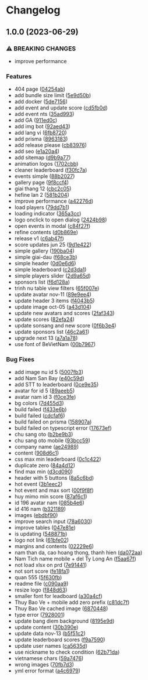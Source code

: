 # Changelog

## 1.0.0 (2023-06-29)


### ⚠ BREAKING CHANGES

* improve performance

### Features

* 404 page ([04254ab](https://github.com/dflyapp/tennis-btn/commit/04254abdbc95af43f7550538a47d8fbb2a956059))
* add bundle size limit ([5e9d50b](https://github.com/dflyapp/tennis-btn/commit/5e9d50b1c60b1b2301ad9899f298323173356d57))
* add docker ([5de7156](https://github.com/dflyapp/tennis-btn/commit/5de715670f586b34388ab5c44c514af98cb56292))
* add event and update score ([cd5fb0d](https://github.com/dflyapp/tennis-btn/commit/cd5fb0d740af8bdcef26f09f83f0e022cc19efae))
* add event nts ([35ad993](https://github.com/dflyapp/tennis-btn/commit/35ad993bc87f5c1a104937c50d7e34d870b4f4dd))
* add GA ([911ed0c](https://github.com/dflyapp/tennis-btn/commit/911ed0cc17a8d91e11112d58c8bf396ded55e1d0))
* add img bot ([92aed43](https://github.com/dflyapp/tennis-btn/commit/92aed4342d2d970f7a29e92827274d81791b5073))
* add lang vi ([6fb8720](https://github.com/dflyapp/tennis-btn/commit/6fb87202f1e90e2a0ee069eafc8cd9c23ea05e5d))
* add prisma ([8963183](https://github.com/dflyapp/tennis-btn/commit/89631838222c433868060ff85467814574f2d0bf))
* add release please ([cb83976](https://github.com/dflyapp/tennis-btn/commit/cb83976491f46f2e0169d79cd255c7c35c689512))
* add seo ([e1a20a4](https://github.com/dflyapp/tennis-btn/commit/e1a20a4977798199fe1f288dd84afff189c5229a))
* add sitemap ([d9b9a77](https://github.com/dflyapp/tennis-btn/commit/d9b9a77cd80fc3fd6338f40579368ea6f3ce60f7))
* animation logos ([1702cbb](https://github.com/dflyapp/tennis-btn/commit/1702cbbeb9e73b6dd81722b2a88223c3b0d7655e))
* cleaner leaderboard ([f30fc7a](https://github.com/dflyapp/tennis-btn/commit/f30fc7aaab8c8628d2f2e3f21b6a394670939be6))
* events simple ([88b2027](https://github.com/dflyapp/tennis-btn/commit/88b2027217c625efd48a59408246ce49c7551ea5))
* gallery page ([9f8ccf4](https://github.com/dflyapp/tennis-btn/commit/9f8ccf422658c38d1f73bd450e09ae48ed5a3788))
* giai thang 12 ([cbc2c05](https://github.com/dflyapp/tennis-btn/commit/cbc2c0594adc3d9f5dc5c1c82abc2c57fd4be694))
* hefine lan 2 ([581b204](https://github.com/dflyapp/tennis-btn/commit/581b2048c346e5118a71f52a51f1584612416df3))
* improve performance ([a42276d](https://github.com/dflyapp/tennis-btn/commit/a42276d1f99294cd0b6edaa23e85e9c34951589a))
* load players ([79dd7b1](https://github.com/dflyapp/tennis-btn/commit/79dd7b14dabec436b9c7297ca8d380d8ddf08b15))
* loading indicator ([365a3cc](https://github.com/dflyapp/tennis-btn/commit/365a3cc739783767aca8d38c66beb897b3bab492))
* logo onclick to open dialog ([2424b98](https://github.com/dflyapp/tennis-btn/commit/2424b989088f04e00a56ee56121e47dc4e3092bc))
* open events in modal ([c84f27f](https://github.com/dflyapp/tennis-btn/commit/c84f27f3efae900fe1e9ef4eddf4030e16fd2623))
* refine contents ([d0b869e](https://github.com/dflyapp/tennis-btn/commit/d0b869e4bb50c46d9d84feaa54f985ddb41ae67e))
* release v1 ([c6ab47f](https://github.com/dflyapp/tennis-btn/commit/c6ab47f8479c5a3786694f804cbe35aecca41e57))
* score updates jun 25 ([9d1e422](https://github.com/dflyapp/tennis-btn/commit/9d1e4229b2eea0bbdcf95a50e24314aa19fbe75f))
* simple gallery ([190ba04](https://github.com/dflyapp/tennis-btn/commit/190ba04ed9188e6c755063888f9a242ee95495c3))
* simple giai-dau ([f68ce3b](https://github.com/dflyapp/tennis-btn/commit/f68ce3b8b251302e06fd9da091ff65223a884f0f))
* simple header ([0d0e6d6](https://github.com/dflyapp/tennis-btn/commit/0d0e6d6eee130ae6814052e2a83984005e1f4e2e))
* simple leaderboard ([c2d3da1](https://github.com/dflyapp/tennis-btn/commit/c2d3da1cd53f8d7a2113ab0404afb7d5826bb4d0))
* simple players slider ([2d9a65d](https://github.com/dflyapp/tennis-btn/commit/2d9a65d7ee470fdf54cc3a45fb301c614820e8b4))
* sponsors list ([f6d128a](https://github.com/dflyapp/tennis-btn/commit/f6d128a071f8d949524de6f777dc68064279bcf3))
* trinh nu table view filters ([65f007e](https://github.com/dflyapp/tennis-btn/commit/65f007e764d2aa97b781a6be72cf84495fa43692))
* update avatar nov-11 ([89e9ee4](https://github.com/dflyapp/tennis-btn/commit/89e9ee4b18357fc191b92e9954adbbb7a1582aec))
* update header 3 items ([f4043b5](https://github.com/dflyapp/tennis-btn/commit/f4043b51e8bfb34b153a7371a8a73f1baedcb6da))
* update image oct-05 ([a43d104](https://github.com/dflyapp/tennis-btn/commit/a43d104b94c2f9123e85055f67ae4412d739deeb))
* update new avatars and scores ([2faf343](https://github.com/dflyapp/tennis-btn/commit/2faf343e2a1e31c92e625d454533699ac9561466))
* update scores ([82efa24](https://github.com/dflyapp/tennis-btn/commit/82efa242b9ebc34a402fe14ccb5110100a532547))
* update sonsang and new score ([0f6b3e4](https://github.com/dflyapp/tennis-btn/commit/0f6b3e494450656e7f7be0c19bc5a69b879bef22))
* update sponsors list ([46c2a61](https://github.com/dflyapp/tennis-btn/commit/46c2a61d200b9dd0d11d2f96967322c61d0e2b64))
* upgrade next 13 ([a7a1a78](https://github.com/dflyapp/tennis-btn/commit/a7a1a78a778b1e6a7c6a3c6c122835ca6da2b8e6))
* use font of BeVietNam ([00b7967](https://github.com/dflyapp/tennis-btn/commit/00b7967bf48f6d3080908734f7d5737fcde1e93b))


### Bug Fixes

* add image nu id 5 ([5007fb3](https://github.com/dflyapp/tennis-btn/commit/5007fb33611625ee3c186cd94074a7eccc56e039))
* add Nam San Bay ([e40c59d](https://github.com/dflyapp/tennis-btn/commit/e40c59d89c166fbbe3e3bc28f89e319a98f9e0cc))
* add STT to leaderboard ([0ce9e35](https://github.com/dflyapp/tennis-btn/commit/0ce9e35db32dbea674b3918764c6ed96d8d9582e))
* avatar for id 5 ([89aeeb5](https://github.com/dflyapp/tennis-btn/commit/89aeeb54970e3c20d94810b18664429016803fa3))
* avatar nam id 3 ([f0ce3fe](https://github.com/dflyapp/tennis-btn/commit/f0ce3fecfab5932ee817b12d3bd6e303ed284736))
* bg colors ([7d455d3](https://github.com/dflyapp/tennis-btn/commit/7d455d30144b13e9528eb4ad252ffaf711e510d6))
* build failed ([f433e6b](https://github.com/dflyapp/tennis-btn/commit/f433e6b1af86b2699c518f1cd71da80a932d76ab))
* build failed ([cdcfaf6](https://github.com/dflyapp/tennis-btn/commit/cdcfaf6f9a6be27fbc4af769fb3c504195dc1382))
* build failed on prisma ([158907a](https://github.com/dflyapp/tennis-btn/commit/158907a2e430441ae09b74da94da59ea8945baae))
* build failed on typescript error ([17673ef](https://github.com/dflyapp/tennis-btn/commit/17673ef352a117959fb5bfc2f8c9303769970d10))
* chu sang oto ([b2be9b3](https://github.com/dflyapp/tennis-btn/commit/b2be9b34147393ccb94602cc3d277c14a2d6fd93))
* chu sang oto mobile ([93bcc59](https://github.com/dflyapp/tennis-btn/commit/93bcc59607c1bd4bdfd840d45bc5ebf5e0ebf807))
* company name ([ae24989](https://github.com/dflyapp/tennis-btn/commit/ae24989d347ba845681eb1e2caa157acc944a382))
* content ([908d6c1](https://github.com/dflyapp/tennis-btn/commit/908d6c1964bbd44fc75ff7cdfd1b2566537e5b3f))
* css max min leaderboard ([0c1c422](https://github.com/dflyapp/tennis-btn/commit/0c1c422144ce6e8d684b3a403f763d7244a6364a))
* duplicate zero ([84a4d12](https://github.com/dflyapp/tennis-btn/commit/84a4d12026727f61449995e21f65cb31fafcf6b2))
* find max min ([d3cd090](https://github.com/dflyapp/tennis-btn/commit/d3cd090eafc6113c04a3769e13a1a0230cbe02e5))
* header with 5 buttons ([8a5c6bd](https://github.com/dflyapp/tennis-btn/commit/8a5c6bd9c8e038bbab37bf43110f5984cd72529e))
* hot event ([3b1eec2](https://github.com/dflyapp/tennis-btn/commit/3b1eec27fdce9588e8535d1b622fd6da1eaa2146))
* hot event and max sort ([00f9f8f](https://github.com/dflyapp/tennis-btn/commit/00f9f8f1875472f74b41a238371c11b86612c24c))
* huy mimo min score ([87af6c1](https://github.com/dflyapp/tennis-btn/commit/87af6c19b8f0dc38311233dfea26898613f75986))
* id 196 avatar nam ([085b4e6](https://github.com/dflyapp/tennis-btn/commit/085b4e69d1166addc7dda9ca2624afb45f73f7f7))
* id 416 nam ([b321189](https://github.com/dflyapp/tennis-btn/commit/b321189ab034f261bc0d08cee744d49e39a5ddb8))
* images ([ebdbf90](https://github.com/dflyapp/tennis-btn/commit/ebdbf9072e278fa34ed8bf4134f57ce94835d487))
* improve search input ([78a6030](https://github.com/dflyapp/tennis-btn/commit/78a60308bf714062a6106c59d8a7eedbe32d2f24))
* improve tables ([047e81e](https://github.com/dflyapp/tennis-btn/commit/047e81e19791c08e843df33f0f82be75f7d42e25))
* is updating ([548871b](https://github.com/dflyapp/tennis-btn/commit/548871b4d13b199dc8fc0c15fc2fad049f2d38fc))
* logo not link ([61bfe02](https://github.com/dflyapp/tennis-btn/commit/61bfe0248025975163c6cb6c5adbefb5d4457272))
* margins and contents ([02229e6](https://github.com/dflyapp/tennis-btn/commit/02229e6b749667e7351b24e5a466397c4f889301))
* nam than da, cao hoang thong, thanh hien ([da072aa](https://github.com/dflyapp/tennis-btn/commit/da072aaf4d50decde25343c588109272f4a65184))
* Nam Tich name mobile + del Ty Long An ([f5aa67f](https://github.com/dflyapp/tennis-btn/commit/f5aa67f38ea2f3256644ee5de69b661083887282))
* not load xlsx on prd ([7e91441](https://github.com/dflyapp/tennis-btn/commit/7e91441c5a3c826ea26da2f136e482f6b696b00c))
* not sort score ([fe18fa1](https://github.com/dflyapp/tennis-btn/commit/fe18fa13f14064cbcacb9d82a5b30d2b19814f7b))
* quan 555 ([5f630fb](https://github.com/dflyapp/tennis-btn/commit/5f630fbcc6ffa2629a9c1006c130094e5c3d69c7))
* readme file ([c090aa9](https://github.com/dflyapp/tennis-btn/commit/c090aa979364548e5e799ea9b65c28175de7dc78))
* resize logo ([f848d63](https://github.com/dflyapp/tennis-btn/commit/f848d63ab2db92e16130d2d7889697868c15f6cb))
* smaller font for leadboard ([a30a4cf](https://github.com/dflyapp/tennis-btn/commit/a30a4cf62fad11c785947ec6cbad0f6554d38b66))
* Thuy Bao Ve + mobile add zero prefix ([c81dc7f](https://github.com/dflyapp/tennis-btn/commit/c81dc7f63464798039732860667220a3f4918684))
* Thuy Bao Ve cached image ([6870448](https://github.com/dflyapp/tennis-btn/commit/68704480ae82b0a743d125afa4322290535153a6))
* type error ([7928001](https://github.com/dflyapp/tennis-btn/commit/7928001a85448a616a0b0cfc9800d86a1f19b3b9))
* update bang diem background ([8195e9d](https://github.com/dflyapp/tennis-btn/commit/8195e9da69309b52d76d7e305a0fbeed306929c9))
* update content ([30b390e](https://github.com/dflyapp/tennis-btn/commit/30b390e7a8c25f4aa58bc46b28050519821c894a))
* update data nov-13 ([b5f51c2](https://github.com/dflyapp/tennis-btn/commit/b5f51c212791550126525b82a1b2d579fa4b5540))
* update leaderboard scores ([f9a7590](https://github.com/dflyapp/tennis-btn/commit/f9a7590a8d464fcc3679a52803434ad0ac599215))
* update user names ([ca5635d](https://github.com/dflyapp/tennis-btn/commit/ca5635d6f1afaa248558cf5f30f10e79d4adaa56))
* use nickname to check condition ([62b71da](https://github.com/dflyapp/tennis-btn/commit/62b71da2a016d4c9d8eb11c9e92a6c07088e3988))
* vietnamese chars ([59a7476](https://github.com/dflyapp/tennis-btn/commit/59a747605ba2a90e333d63f4a60c4588ed2d3eac))
* wrong images ([70fb7d3](https://github.com/dflyapp/tennis-btn/commit/70fb7d348ade9df425efd6a5ccf7846436876b17))
* yml error format ([a4c6979](https://github.com/dflyapp/tennis-btn/commit/a4c697989584e926c43faac16dc761d11ea63131))
